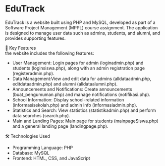 # EduTrack  
EduTrack is a website built using PHP and MySQL, developed as part of a Software Project Management (MPPL) course assignment. The application is designed to manage user data such as admins, students, and alumni, and provides supporting features.  

🔧 Key Features  
the website includes the following features:  
- User Management: Login pages for admin (loginadmin.php) and students (loginsiswa.php), along with an admin registration page (registeradmin.php).  
- Data Management:View and edit data for admins (alldataadmin.php, editdataadmin.php) and alumni (alldataalumni.php).  
- Announcements and Notifications: Create announcements (buat_pengumuman.php) and manage notifications (notifikasi.php).  
- School Information: Display school-related information (informasisekolah.php) and admin info (informasiadmin.php).  
- Statistics and Search: View statistics (statistikadmin.php) and perform data searches (search.php).  
- Main and Landing Pages: Main page for students (mainpageSiswa.php) and a general landing page (landingpage.php).  

🛠️ Technologies Used  
- Programming Language: PHP  
- Database: MySQL  
- Frontend: HTML, CSS, and JavaScript  
